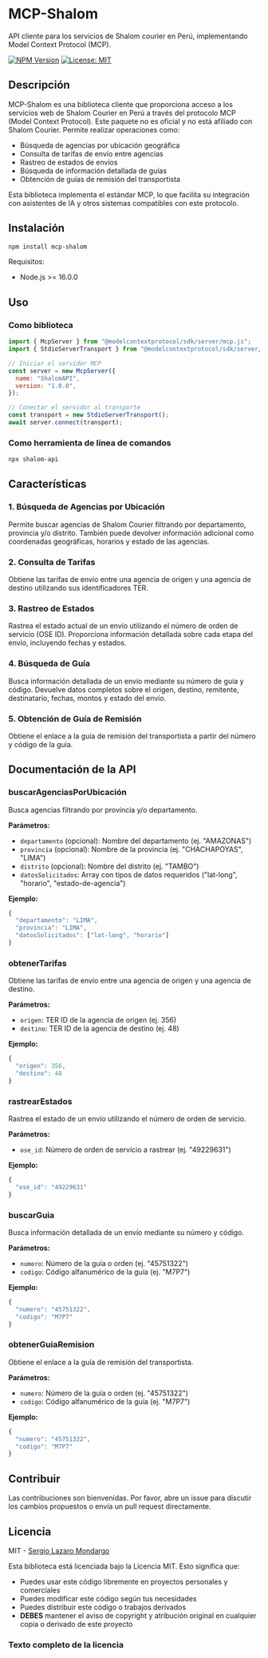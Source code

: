 # MCP-Shalom

API cliente para los servicios de Shalom courier en Perú, implementando Model Context Protocol (MCP).

[![NPM Version](https://img.shields.io/npm/v/mcp-shalom.svg)](https://www.npmjs.com/package/mcp-shalom)
[![License: MIT](https://img.shields.io/badge/License-MIT-blue.svg)](https://opensource.org/licenses/MIT)

## Descripción

MCP-Shalom es una biblioteca cliente que proporciona acceso a los servicios web de Shalom Courier en Perú a través del protocolo MCP (Model Context Protocol). Este paquete no es oficial y no está afiliado con Shalom Courier. Permite realizar operaciones como:

- Búsqueda de agencias por ubicación geográfica
- Consulta de tarifas de envío entre agencias
- Rastreo de estados de envíos
- Búsqueda de información detallada de guías
- Obtención de guías de remisión del transportista

Esta biblioteca implementa el estándar MCP, lo que facilita su integración con asistentes de IA y otros sistemas compatibles con este protocolo.

## Instalación

```bash
npm install mcp-shalom
```

Requisitos:

- Node.js >= 16.0.0

## Uso

### Como biblioteca

```javascript
import { McpServer } from "@modelcontextprotocol/sdk/server/mcp.js";
import { StdioServerTransport } from "@modelcontextprotocol/sdk/server/stdio.js";

// Iniciar el servidor MCP
const server = new McpServer({
  name: "ShalomAPI",
  version: "1.0.0",
});

// Conectar el servidor al transporte
const transport = new StdioServerTransport();
await server.connect(transport);
```

### Como herramienta de línea de comandos

```bash
npx shalom-api
```

## Características

### 1. Búsqueda de Agencias por Ubicación

Permite buscar agencias de Shalom Courier filtrando por departamento, provincia y/o distrito. También puede devolver información adicional como coordenadas geográficas, horarios y estado de las agencias.

### 2. Consulta de Tarifas

Obtiene las tarifas de envío entre una agencia de origen y una agencia de destino utilizando sus identificadores TER.

### 3. Rastreo de Estados

Rastrea el estado actual de un envío utilizando el número de orden de servicio (OSE ID). Proporciona información detallada sobre cada etapa del envío, incluyendo fechas y estados.

### 4. Búsqueda de Guía

Busca información detallada de un envío mediante su número de guía y código. Devuelve datos completos sobre el origen, destino, remitente, destinatario, fechas, montos y estado del envío.

### 5. Obtención de Guía de Remisión

Obtiene el enlace a la guía de remisión del transportista a partir del número y código de la guía.

## Documentación de la API

### buscarAgenciasPorUbicación

Busca agencias filtrando por provincia y/o departamento.

**Parámetros:**

- `departamento` (opcional): Nombre del departamento (ej. "AMAZONAS")
- `provincia` (opcional): Nombre de la provincia (ej. "CHACHAPOYAS", "LIMA")
- `distrito` (opcional): Nombre del distrito (ej. "TAMBO")
- `datosSolicitados`: Array con tipos de datos requeridos ("lat-long", "horario", "estado-de-agencia")

**Ejemplo:**

```javascript
{
  "departamento": "LIMA",
  "provincia": "LIMA",
  "datosSolicitados": ["lat-long", "horario"]
}
```

### obtenerTarifas

Obtiene las tarifas de envío entre una agencia de origen y una agencia de destino.

**Parámetros:**

- `origen`: TER ID de la agencia de origen (ej. 356)
- `destino`: TER ID de la agencia de destino (ej. 48)

**Ejemplo:**

```javascript
{
  "origen": 356,
  "destino": 48
}
```

### rastrearEstados

Rastrea el estado de un envío utilizando el número de orden de servicio.

**Parámetros:**

- `ose_id`: Número de orden de servicio a rastrear (ej. "49229631")

**Ejemplo:**

```javascript
{
  "ose_id": "49229631"
}
```

### buscarGuia

Busca información detallada de un envío mediante su número y código.

**Parámetros:**

- `numero`: Número de la guía o orden (ej. "45751322")
- `codigo`: Código alfanumérico de la guía (ej. "M7P7")

**Ejemplo:**

```javascript
{
  "numero": "45751322",
  "codigo": "M7P7"
}
```

### obtenerGuiaRemision

Obtiene el enlace a la guía de remisión del transportista.

**Parámetros:**

- `numero`: Número de la guía o orden (ej. "45751322")
- `codigo`: Código alfanumérico de la guía (ej. "M7P7")

**Ejemplo:**

```javascript
{
  "numero": "45751322",
  "codigo": "M7P7"
}
```

## Contribuir

Las contribuciones son bienvenidas. Por favor, abre un issue para discutir los cambios propuestos o envía un pull request directamente.

## Licencia

MIT - [Sergio Lazaro Mondargo](mailto:sergiolazaromondargo@gmail.com)

Esta biblioteca está licenciada bajo la Licencia MIT. Esto significa que:

- Puedes usar este código libremente en proyectos personales y comerciales
- Puedes modificar este código según tus necesidades
- Puedes distribuir este código o trabajos derivados
- **DEBES** mantener el aviso de copyright y atribución original en cualquier copia o derivado de este proyecto

### Texto completo de la licencia
